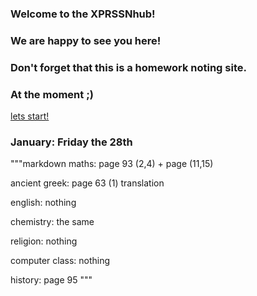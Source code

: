 ### Welcome to the XPRSSNhub!
### We are happy to see you here!
### Don't forget that this is a homework noting site.
### At the moment ;)

[lets start!](https://curiouscat.club/240AIF)

### January: Friday the 28th

"""markdown
maths: page 93 (2,4) + page (11,15)

ancient greek: page 63 (1) translation

english: nothing

chemistry: the same

religion: nothing

computer class: nothing

history: page 95
"""

